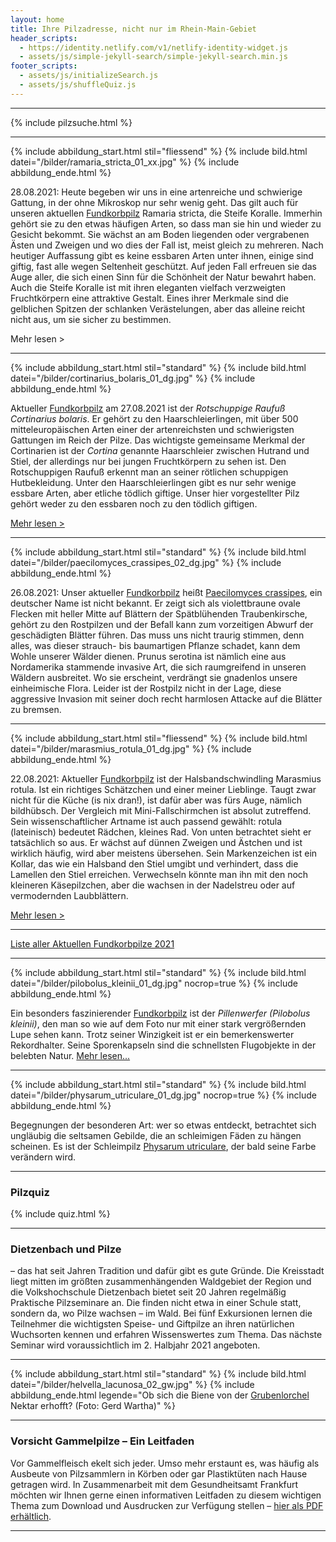 ```yaml
---
layout: home
title: Ihre Pilzadresse, nicht nur im Rhein-Main-Gebiet
header_scripts:
  - https://identity.netlify.com/v1/netlify-identity-widget.js
  - assets/js/simple-jekyll-search/simple-jekyll-search.min.js
footer_scripts:
  - assets/js/initializeSearch.js
  - assets/js/shuffleQuiz.js
---
```

- - -

{% include pilzsuche.html %}

- - -

{% include abbildung_start.html stil="fliessend" %}
{% include bild.html datei="/bilder/ramaria_stricta_01_xx.jpg" %}
{% include abbildung_ende.html %}

28.08.2021: Heute begeben wir uns in eine artenreiche und schwierige Gattung, in der ohne Mikroskop nur sehr wenig geht. Das gilt auch für unseren aktuellen [Fundkorbpilz](AA "Glossar-") Ramaria stricta, die Steife Koralle. Immerhin gehört sie zu den etwas häufigen Arten, so dass man sie hin und wieder zu Gesicht bekommt. Sie wächst an am Boden liegenden oder vergrabenen Ästen und Zweigen und wo dies der Fall ist, meist gleich zu mehreren. Nach heutiger Auffassung gibt es keine essbaren Arten unter ihnen, einige sind giftig, fast alle wegen Seltenheit geschützt. Auf jeden Fall erfreuen sie das Auge aller, die sich einen Sinn für die Schönheit der Natur bewahrt haben. Auch die Steife Koralle ist mit ihren eleganten vielfach verzweigten Fruchtkörpern  eine attraktive Gestalt. Eines ihrer Merkmale sind die gelblichen Spitzen der schlanken Verästelungen, aber das alleine reicht nicht aus, um sie sicher zu bestimmen. 

Mehr lesen > 

- - -

{% include abbildung_start.html stil="standard" %}
{% include bild.html datei="/bilder/cortinarius_bolaris_01_dg.jpg" %}
{% include abbildung_ende.html %}

Aktueller [Fundkorbpilz](AA "Glossar-") am 27.08.2021 ist der *Rotschuppige Raufuß Cortinarius bolaris*. Er gehört zu den Haarschleierlingen, mit über 500 mitteleuropäischen Arten einer der artenreichsten und schwierigsten Gattungen im Reich der Pilze. Das wichtigste gemeinsame Merkmal der Cortinarien ist der *Cortina* genannte Haarschleier zwischen Hutrand und Stiel, der allerdings nur bei jungen Fruchtkörpern zu sehen ist. Den Rotschuppigen Raufuß erkennt man an seiner rötlichen schuppigen Hutbekleidung. Unter den Haarschleierlingen gibt es nur sehr wenige essbare Arten, aber etliche tödlich giftige. Unser hier vorgestellter Pilz gehört weder zu den essbaren noch zu den tödlich giftigen.

[Mehr lesen >](/pilze/cortinarius-bolaris-rotschuppiger-raukopf)

- - -

{% include abbildung_start.html stil="standard" %}
{% include bild.html datei="/bilder/paecilomyces_crassipes_02_dg.jpg" %}
{% include abbildung_ende.html %}

26.08.2021: Unser aktueller [Fundkorbpilz](AA "Glossar-") heißt [Paecilomyces crassipes](/pilze/paecilomyces-crassipes), ein deutscher Name ist nicht bekannt. Er zeigt sich als violettbraune ovale Flecken mit heller Mitte auf Blättern der Spätblühenden Traubenkirsche, gehört zu den Rostpilzen und der Befall kann zum vorzeitigen Abwurf der geschädigten Blätter führen. Das muss uns nicht traurig stimmen, denn alles, was dieser strauch- bis baumartigen Pflanze schadet, kann dem Wohle unserer Wälder dienen. Prunus serotina ist nämlich eine aus Nordamerika stammende invasive Art, die sich raumgreifend in unseren Wäldern ausbreitet. Wo sie erscheint, verdrängt sie gnadenlos unsere einheimische Flora. Leider ist der Rostpilz nicht in der Lage, diese aggressive Invasion mit seiner doch recht harmlosen Attacke auf die Blätter zu bremsen.

- - -

{% include abbildung_start.html stil="fliessend" %}
{% include bild.html datei="/bilder/marasmius_rotula_01_dg.jpg" %}
{% include abbildung_ende.html %}

22.08.2021: Aktueller [Fundkorbpilz](AA "Glossar-") ist der Halsbandschwindling Marasmius rotula. Ist ein richtiges Schätzchen und einer meiner Lieblinge. Taugt zwar nicht für die Küche (is nix dran!), ist dafür aber was fürs Auge, nämlich bildhübsch. Der Vergleich mit Mini-Fallschirmchen ist absolut zutreffend. Sein wissenschaftlicher Artname ist auch passend gewählt: rotula (lateinisch) bedeutet Rädchen, kleines Rad. Von unten betrachtet sieht er tatsächlich so aus. Er wächst auf dünnen Zweigen und Ästchen und ist wirklich häufig, wird aber meistens übersehen. Sein Markenzeichen ist ein Kollar, das wie ein Halsband den Stiel umgibt und verhindert, dass die Lamellen den Stiel erreichen. Verwechseln könnte man ihn mit den noch kleineren Käsepilzchen, aber die wachsen in der Nadelstreu oder auf vermodernden Laubblättern.

[Mehr lesen >](/pilze/marasmius-rotula-halsbandschwindling)

- - -

[Liste aller Aktuellen Fundkorbpilze 2021](/artikel/liste-aller-aktuellen-fundkorbpilze-2021.html)

- - -

{% include abbildung_start.html stil="standard" %}
{% include bild.html datei="/bilder/pilobolus_kleinii_01_dg.jpg" nocrop=true %}
{% include abbildung_ende.html %}

Ein besonders faszinierender [Fundkorbpilz](AA "Glossar-") ist der *Pillenwerfer (Pilobolus kleinii)*, den man so wie auf dem Foto nur mit einer stark vergrößernden Lupe sehen kann. Trotz seiner Winzigkeit ist er ein bemerkenswerter Rekordhalter. Seine Sporenkapseln sind die schnellsten Flugobjekte in der belebten Natur. [Mehr lesen...](/pilze/pilobolus-kleinii-pillenwerfer)

- - -

{% include abbildung_start.html stil="standard" %}
{% include bild.html datei="/bilder/physarum_utriculare_01_dg.jpg" nocrop=true %}
{% include abbildung_ende.html %}

Begegnungen der besonderen Art: wer so etwas entdeckt, betrachtet sich ungläubig die seltsamen Gebilde, die an schleimigen Fäden zu hängen scheinen. Es ist der Schleimpilz [Physarum utriculare](/pilze/physarum-utriculare-fadenfruchtschleimpilz), der bald seine Farbe verändern wird.

- - -

### Pilzquiz

{% include quiz.html %}

- - -

### Dietzenbach und Pilze

– das hat seit Jahren Tradition und dafür gibt es gute Gründe. Die Kreisstadt liegt mitten im größten zusammenhängenden Waldgebiet der Region und die Volkshochschule Dietzenbach bietet seit 20 Jahren regelmäßig Praktische Pilzseminare an. Die finden nicht etwa in einer Schule statt, sondern da, wo Pilze wachsen – im Wald. Bei fünf Exkursionen lernen die Teilnehmer die wichtigsten Speise- und Giftpilze an ihren natürlichen Wuchsorten kennen und erfahren Wissenswertes zum Thema. Das nächste Seminar wird voraussichtlich im 2. Halbjahr 2021 angeboten.

- - -

{% include abbildung_start.html stil="standard" %}
{% include bild.html datei="/bilder/helvella_lacunosa_02_gw.jpg" %}
{% include abbildung_ende.html legende="Ob sich die Biene von der <a href='/pilze/helvella-lacunosa-grubenlorchel'>Grubenlorchel</a> Nektar erhofft?  (Foto: Gerd Wartha)" %}

- - -

### Vorsicht Gammelpilze – Ein Leitfaden

Vor Gammelfleisch ekelt sich jeder. Umso mehr erstaunt es, was häufig als Ausbeute von Pilzsammlern in Körben oder gar Plastiktüten nach Hause getragen wird. In Zusammenarbeit mit dem Gesundheitsamt Frankfurt möchten wir Ihnen gerne einen informativen Leitfaden zu diesem wichtigen Thema zum Download und Ausdrucken zur Verfügung stellen – [hier als PDF erhältlich](/assets/docs/Fundkorb.de-Gammelpilze.pdf).

- - -